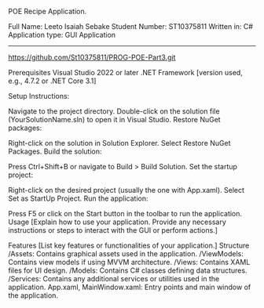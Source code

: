 POE  Recipe Application.

Full Name: Leeto Isaiah Sebake
Student Number: ST10375811
Written in: C#
Application type: GUI Application

-----------------------------------------------------------
https://github.com/St10375811/PROG-POE-Part3.git

Prerequisites
Visual Studio 2022 or later
.NET Framework [version used, e.g., 4.7.2 or .NET Core 3.1]


Setup Instructions:


Navigate to the project directory.
Double-click on the solution file (YourSolutionName.sln) to open it in Visual Studio.
Restore NuGet packages:

Right-click on the solution in Solution Explorer.
Select Restore NuGet Packages.
Build the solution:

Press Ctrl+Shift+B or navigate to Build > Build Solution.
Set the startup project:

Right-click on the desired project (usually the one with App.xaml).
Select Set as StartUp Project.
Run the application:

Press F5 or click on the Start button in the toolbar to run the application.
Usage
[Explain how to use your application. Provide any necessary instructions or steps to interact with the GUI or perform actions.]

Features
[List key features or functionalities of your application.]
Structure
/Assets: Contains graphical assets used in the application.
/ViewModels: Contains view models if using MVVM architecture.
/Views: Contains XAML files for UI design.
/Models: Contains C# classes defining data structures.
/Services: Contains any additional services or utilities used in the application.
App.xaml, MainWindow.xaml: Entry points and main window of the application.
